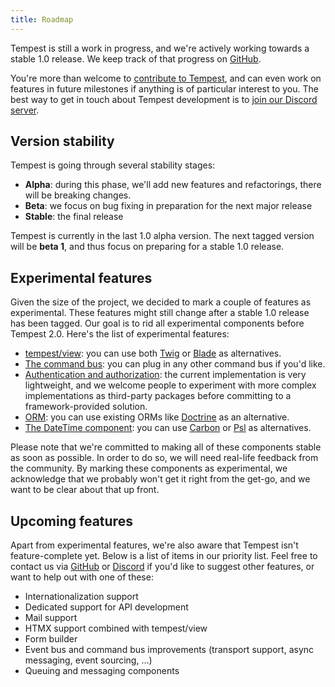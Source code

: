 ```yaml
---
title: Roadmap
---
```


Tempest is still a work in progress, and we're actively working towards a stable 1.0 release. We keep track of that progress on [GitHub](https://github.com/tempestphp/tempest-framework/milestones).

You're more than welcome to [contribute to Tempest](https://github.com/tempestphp/tempest-framework), and can even work on features in future milestones if anything is of particular interest to you. The best way to get in touch about Tempest development is to [join our Discord server](https://discord.gg/pPhpTGUMPQ).

## Version stability

Tempest is going through several stability stages:

- **Alpha**: during this phase, we'll add new features and refactorings, there will be breaking changes.
- **Beta**: we focus on bug fixing in preparation for the next major release
- **Stable**: the final release

Tempest is currently in the last 1.0 alpha version. The next tagged version will be **beta 1**, and thus focus on preparing for a stable 1.0 release.

## Experimental features

Given the size of the project, we decided to mark a couple of features as experimental. These features might still change after a stable 1.0 release has been tagged. Our goal is to rid all experimental components before Tempest 2.0. Here's the list of experimental features:

- [tempest/view](/main/essentials/views): you can use both [Twig](/main/essentials/views#using-twig) or [Blade](/main/essentials/views#using-blade) as alternatives.
- [The command bus](/main/tempest-in-depth/commands): you can plug in any other command bus if you'd like.
- [Authentication and authorization](/main/tempest-in-depth/auth): the current implementation is very lightweight, and we welcome people to experiment with more complex implementations as third-party packages before committing to a framework-provided solution.
- [ORM](/main/essentials/models): you can use existing ORMs like [Doctrine](https://www.doctrine-project.org/) as an alternative.
- [The DateTime component](https://github.com/tempestphp/tempest-framework/tree/main/src/Tempest/DateTime): you can use [Carbon](https://carbon.nesbot.com/docs/) or [Psl](https://github.com/azjezz/psl) as alternatives.

Please note that we're committed to making all of these components stable as soon as possible. In order to do so, we will need real-life feedback from the community. By marking these components as experimental, we acknowledge that we probably won't get it right from the get-go, and we want to be clear about that up front.

## Upcoming features

Apart from experimental features, we're also aware that Tempest isn't feature-complete yet. Below is a list of items in our priority list. Feel free to contact us via [GitHub](https://github.com/tempestphp/tempest-framework) or [Discord](https://tempestphp.com/discord) if you'd like to suggest other features, or want to help out with one of these:

- Internationalization support
- Dedicated support for API development
- Mail support
- HTMX support combined with tempest/view
- Form builder
- Event bus and command bus improvements (transport support, async messaging, event sourcing, …)
- Queuing and messaging components
